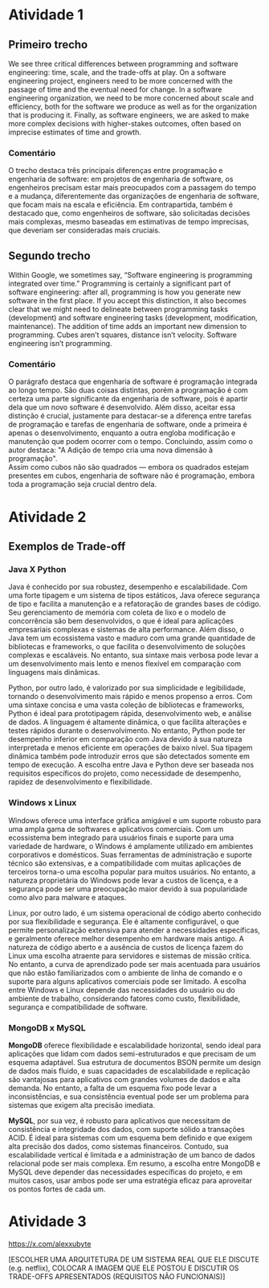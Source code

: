 # Atividade 1

## Primeiro trecho
We see three critical differences between programming and software engineering: time, scale, and the trade-offs at play.
On a software engineering project, engineers need to be more concerned with the passage of time and the eventual need for change.
In a software engineering organization, we need to be more concerned about scale and efficiency, both for the software we produce as well as for the organization that is producing it.
Finally, as software engineers, we are asked to make more complex decisions with higher-stakes outcomes, often based on imprecise estimates of time and growth.

### Comentário
O trecho destaca três principais diferenças entre programação e engenharia de software: em projetos de engenharia de software, os engenheiros precisam estar mais preocupados com a passagem do tempo e a mudança,
diferentemente das organizações de engenharia de software, que focam mais na escala e eficiência. Em contrapartida, também é destacado que, como engenheiros de software, são solicitadas decisões mais complexas,
mesmo baseadas em estimativas de tempo imprecisas, que deveriam ser consideradas mais cruciais. 

## Segundo trecho
Within Google, we sometimes say, “Software engineering is programming integrated over time.”
Programming is certainly a significant part of software engineering: after all, programming is how you generate new software in the first place.
If you accept this distinction, it also becomes clear that we might need to delineate between programming tasks (development) and software engineering tasks (development, modification, maintenance).
The addition of time adds an important new dimension to programming. 
Cubes aren’t squares, distance isn’t velocity.
Software engineering isn’t programming.

### Comentário
O parágrafo destaca que engenharia de software é programação integrada ao longo tempo. São duas coisas distintas, porém a programação é com certeza uma parte significante da engenharia de software, pois é apartir dela que um novo software é desenvolvido. Além disso, aceitar essa distinção é crucial, justamente para destacar-se a diferença entre tarefas de programação e tarefas de engenharia de software, onde a primeira é apenas o desenvolvimento,
enquanto a outra engloba modificação e manutenção que podem ocorrer com o tempo. Concluindo, assim como o autor destaca: "A Adição de tempo cria uma nova
dimensão à programação". <br> Assim como cubos não são quadrados — embora os quadrados estejam presentes em cubos, engenharia de software não é 
programação, embora toda a programação seja crucial dentro dela.

# Atividade 2

## Exemplos de Trade-off

### Java X Python
Java é conhecido por sua robustez, desempenho e escalabilidade. Com uma forte tipagem e um sistema de tipos estáticos, Java oferece segurança de tipo e facilita a manutenção e a refatoração de grandes bases de código. Seu gerenciamento de memória com coleta de lixo e o modelo de concorrência são bem desenvolvidos, o que é ideal para aplicações empresariais complexas e sistemas de alta performance. Além disso, o Java tem um ecossistema vasto e maduro com uma grande quantidade de bibliotecas e frameworks, o que facilita o desenvolvimento de soluções complexas e escaláveis. No entanto, sua sintaxe mais verbosa pode levar a um desenvolvimento mais lento e menos flexível em comparação com linguagens mais dinâmicas.

Python, por outro lado, é valorizado por sua simplicidade e legibilidade, tornando o desenvolvimento mais rápido e menos propenso a erros. Com uma sintaxe concisa e uma vasta coleção de bibliotecas e frameworks, Python é ideal para prototipagem rápida, desenvolvimento web, e análise de dados. A linguagem é altamente dinâmica, o que facilita alterações e testes rápidos durante o desenvolvimento. No entanto, Python pode ter desempenho inferior em comparação com Java devido à sua natureza interpretada e menos eficiente em operações de baixo nível. Sua tipagem dinâmica também pode introduzir erros que são detectados somente em tempo de execução. A escolha entre Java e Python deve ser baseada nos requisitos específicos do projeto, como necessidade de desempenho, rapidez de desenvolvimento e flexibilidade.

### Windows x Linux
Windows oferece uma interface gráfica amigável e um suporte robusto para uma ampla gama de softwares e aplicativos comerciais. Com um ecossistema bem integrado para usuários finais e suporte para uma variedade de hardware, o Windows é amplamente utilizado em ambientes corporativos e domésticos. Suas ferramentas de administração e suporte técnico são extensivas, e a compatibilidade com muitas aplicações de terceiros torna-o uma escolha popular para muitos usuários. No entanto, a natureza proprietária do Windows pode levar a custos de licença, e a segurança pode ser uma preocupação maior devido à sua popularidade como alvo para malware e ataques.

Linux, por outro lado, é um sistema operacional de código aberto conhecido por sua flexibilidade e segurança. Ele é altamente configurável, o que permite personalização extensiva para atender a necessidades específicas, e geralmente oferece melhor desempenho em hardware mais antigo. A natureza de código aberto e a ausência de custos de licença fazem do Linux uma escolha atraente para servidores e sistemas de missão crítica. No entanto, a curva de aprendizado pode ser mais acentuada para usuários que não estão familiarizados com o ambiente de linha de comando e o suporte para alguns aplicativos comerciais pode ser limitado. A escolha entre Windows e Linux depende das necessidades do usuário ou do ambiente de trabalho, considerando fatores como custo, flexibilidade, segurança e compatibilidade de software.

### MongoDB x MySQL
**MongoDB** oferece flexibilidade e escalabilidade horizontal, sendo ideal para aplicações que lidam com dados semi-estruturados e que precisam de um esquema adaptável. Sua estrutura de documentos BSON permite um design de dados mais fluido, e suas capacidades de escalabilidade e replicação são vantajosas para aplicativos com grandes volumes de dados e alta demanda. No entanto, a falta de um esquema fixo pode levar a inconsistências, e sua consistência eventual pode ser um problema para sistemas que exigem alta precisão imediata.

**MySQL**, por sua vez, é robusto para aplicativos que necessitam de consistência e integridade dos dados, com suporte sólido a transações ACID. É ideal para sistemas com um esquema bem definido e que exigem alta precisão dos dados, como sistemas financeiros. Contudo, sua escalabilidade vertical é limitada e a administração de um banco de dados relacional pode ser mais complexa. Em resumo, a escolha entre MongoDB e MySQL deve depender das necessidades específicas do projeto, e em muitos casos, usar ambos pode ser uma estratégia eficaz para aproveitar os pontos fortes de cada um.

# Atividade 3
https://x.com/alexxubyte

[ESCOLHER UMA ARQUITETURA DE UM SISTEMA REAL QUE ELE DISCUTE (e.g. netflix), COLOCAR A IMAGEM QUE ELE POSTOU E DISCUTIR OS TRADE-OFFS APRESENTADOS (REQUISITOS NÃO FUNCIONAIS)]
